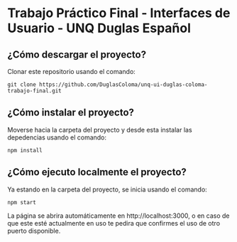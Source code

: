 # Trabajo Práctico Final - Interfaces de Usuario - UNQ Duglas Español

## ¿Cómo descargar el proyecto?
  Clonar este repositorio usando el comando:
  
    git clone https://github.com/DuglasColoma/unq-ui-duglas-coloma-trabajo-final.git
    
## ¿Cómo instalar el proyecto?
  Moverse hacia la carpeta del proyecto y desde esta instalar las depedencias usando el comando:
  
    npm install

## ¿Cómo ejecuto localmente el proyecto?
  Ya estando en la carpeta del proyecto, se inicia usando el comando: 
  
    npm start
    
  La página se abrira automáticamente en http://localhost:3000, o en caso de que este esté actualmente en uso te pedira que confirmes el uso de otro puerto disponible.
